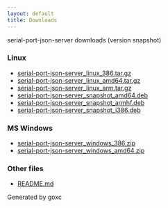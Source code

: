 ```yaml
---
layout: default
title: Downloads
---
```


serial-port-json-server downloads (version snapshot)

### Linux

 * [serial-port-json-server\_linux\_386.tar.gz](\serial-port-json-server_linux_386.tar.gz)
 * [serial-port-json-server\_linux\_amd64.tar.gz](\serial-port-json-server_linux_amd64.tar.gz)
 * [serial-port-json-server\_linux\_arm.tar.gz](\serial-port-json-server_linux_arm.tar.gz)
 * [serial-port-json-server\_snapshot\_amd64.deb](\serial-port-json-server_snapshot_amd64.deb)
 * [serial-port-json-server\_snapshot\_armhf.deb](\serial-port-json-server_snapshot_armhf.deb)
 * [serial-port-json-server\_snapshot\_i386.deb](\serial-port-json-server_snapshot_i386.deb)

### MS Windows

 * [serial-port-json-server\_windows\_386.zip](\serial-port-json-server_windows_386.zip)
 * [serial-port-json-server\_windows\_amd64.zip](\serial-port-json-server_windows_amd64.zip)

### Other files

 * [README.md](\README.md)



Generated by goxc